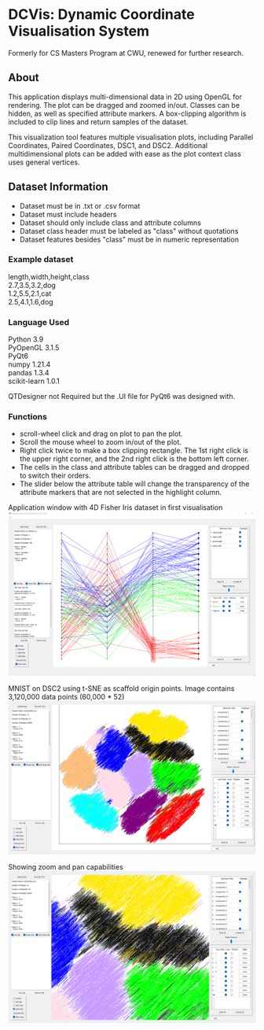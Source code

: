 # DCVis: Dynamic Coordinate Visualisation System

Formerly for CS Masters Program at CWU, renewed for further research.

## About

This application displays multi-dimensional data in 2D using OpenGL for rendering. The plot can be dragged and zoomed in/out. Classes can be hidden, as well as specified attribute markers. A box-clipping algorithm is included to clip lines and return samples of the dataset.

This visualization tool features multiple visualisation plots, including Parallel Coordinates, Paired Coordinates, DSC1, and DSC2. Additional multidimensional plots can be added with ease as the plot context class uses general vertices.

## Dataset Information

- Dataset must be in .txt or .csv format
- Dataset must include headers
- Dataset should only include class and attribute columns
- Dataset class header must be labeled as "class" without quotations
- Dataset features besides "class" must be in numeric representation

### Example dataset

length,width,height,class  
2.7,3.5,3.2,dog  
1.2,5.5,2.1,cat  
2.5,4.1,1.6,dog  

### Language Used

Python 3.9  
PyOpenGL 3.1.5  
PyQt6  
numpy 1.21.4  
pandas 1.3.4  
scikit-learn 1.0.1  

QTDesigner not Required but the .UI file for PyQt6 was designed with.

### Functions

- scroll-wheel click and drag on plot to pan the plot.
- Scroll the mouse wheel to zoom in/out of the plot.
- Right click twice to make a box clipping rectangle. The 1st right click is the upper right corner, and the 2nd right click is the bottom left corner.
- The cells in the class and attribute tables can be dragged and dropped to switch their orders.
- The slider below the attribute table will change the transparency of the attribute markers that are not selected in the highlight column.

Application window with 4D Fisher Iris dataset in first visualisation
![window](/Images/APP_WINDOW.png)

MNIST on DSC2 using t-SNE as scaffold origin points. Image contains 3,120,000 data points (60,000 * 52)
![mnist](/Images/MNIST.png)

Showing zoom and pan capabilities
![mnist](/Images/MNIST_ZOOM.png)
